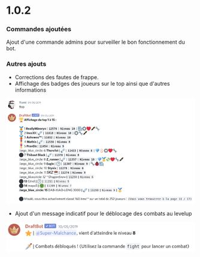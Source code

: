 # 1.0.2

### Commandes ajoutées

&#x20;Ajout d'une commande admins pour surveiller le bon fonctionnement du bot.&#x20;

### Autres ajouts&#x20;

* Corrections des fautes de frappe.&#x20;
* Affichage des badges des joueurs sur le top ainsi que d'autres informations&#x20;

![Notez la sublime présence d'un émoji supprimé par discord :facepalm:](<../.gitbook/assets/image (116).png>)

* Ajout d'un message indicatif pour le déblocage des combats au levelup

![Incroyable ! La chance !](<../.gitbook/assets/image (117).png>)

